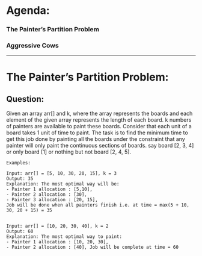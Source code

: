 # Agenda:

### The Painter’s Partition Problem
### Aggressive Cows

---------------


# The Painter’s Partition Problem:

## Question:

Given an array arr[] and k, where the array represents the boards and each element of the given array represents the length of each board. k numbers of painters are available to paint these boards. Consider that each unit of a board takes 1 unit of time to paint. The task is to find the minimum time to get this job done by painting all the boards under the constraint that any painter will only paint the continuous sections of boards. say board [2, 3, 4] or only board [1] or nothing but not board [2, 4, 5].

``` 
Examples:

Input: arr[] = [5, 10, 30, 20, 15], k = 3
Output: 35
Explanation: The most optimal way will be: 
- Painter 1 allocation : [5,10], 
- Painter 2 allocation : [30], 
- Painter 3 allocation : [20, 15], 
Job will be done when all painters finish i.e. at time = max(5 + 10, 30, 20 + 15) = 35


Input: arr[] = [10, 20, 30, 40], k = 2
Output: 60
Explanation: The most optimal way to paint: 
- Painter 1 allocation : [10, 20, 30], 
- Painter 2 allocation : [40], Job will be complete at time = 60

```
